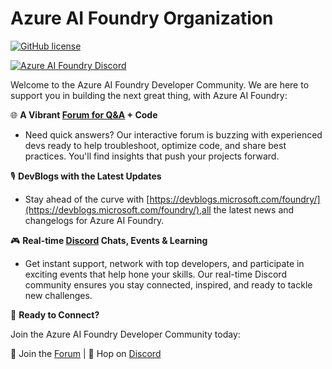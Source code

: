 # Azure AI Foundry Organization

[![GitHub license](https://img.shields.io/github/license/microsoft/ai-agents-for-beginners.svg)](https://github.com/microsoft/ai-agents-for-beginners/blob/master/LICENSE?WT.mc_id=academic-105485-koreyst)

[![Azure AI Foundry Discord](https://dcbadge.limes.pink/api/server/kzRShWzttr)](https://discord.gg/kzRShWzttr)

Welcome to the Azure AI Foundry Developer Community. We are here to support you in building the next great thing, with Azure AI Foundry:

  🌐 **A Vibrant [Forum for Q&A](https://aka.ms/azureaifoundry/forum) + Code**
  
  * Need quick answers? Our interactive forum is buzzing with experienced devs ready to help troubleshoot, optimize code, and share best practices. You'll find insights that push your projects forward.
  
  🎙️ **DevBlogs with the Latest Updates**
  
  * Stay ahead of the curve with [https://devblogs.microsoft.com/foundry/](https://devblogs.microsoft.com/foundry/),all the latest news and changelogs for Azure AI Foundry.
  
  🎮 **Real-time [Discord](https://aka.ms/azureaifoundry/discord) Chats, Events & Learning**
  
  * Get instant support, network with top developers, and participate in exciting events that help hone your skills. Our real-time Discord community ensures you stay connected, inspired, and ready to tackle new challenges.

🔗 **Ready to Connect?**

Join the Azure AI Foundry Developer Community today:

🔗 Join the [Forum](https://aka.ms/azureaifoundry/forum) | 🔗 Hop on [Discord](https://aka.ms/azureaifoundry/discord)
